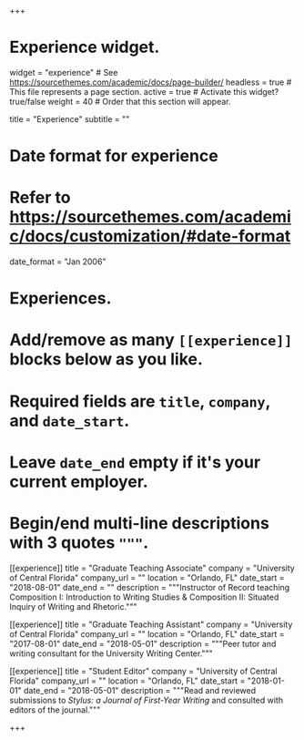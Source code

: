 +++
# Experience widget.
widget = "experience"  # See https://sourcethemes.com/academic/docs/page-builder/
headless = true  # This file represents a page section.
active = true  # Activate this widget? true/false
weight = 40  # Order that this section will appear.

title = "Experience"
subtitle = ""

# Date format for experience
#   Refer to https://sourcethemes.com/academic/docs/customization/#date-format
date_format = "Jan 2006"

# Experiences.
#   Add/remove as many `[[experience]]` blocks below as you like.
#   Required fields are `title`, `company`, and `date_start`.
#   Leave `date_end` empty if it's your current employer.
#   Begin/end multi-line descriptions with 3 quotes `"""`.
[[experience]]
  title = "Graduate Teaching Associate"
  company = "University of Central Florida"
  company_url = ""
  location = "Orlando, FL"
  date_start = "2018-08-01"
  date_end = ""
  description = """Instructor of Record teaching Composition I: Introduction to Writing Studies & Composition II: Situated Inquiry of Writing and Rhetoric."""

[[experience]]
  title = "Graduate Teaching Assistant"
  company = "University of Central Florida"
  company_url = ""
  location = "Orlando, FL"
  date_start = "2017-08-01"
  date_end = "2018-05-01"
  description = """Peer tutor and writing consultant for the University Writing Center."""

[[experience]]
  title = "Student Editor"
  company = "University of Central Florida"
  company_url = ""
  location = "Orlando, FL"
  date_start = "2018-01-01"
  date_end = "2018-05-01"
  description = """Read and reviewed submissions to *Stylus: a Journal of First-Year Writing* and consulted with editors of the journal."""

+++
